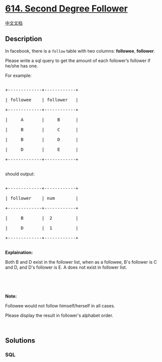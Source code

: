 # [614. Second Degree Follower](https://leetcode.com/problems/second-degree-follower)

[中文文档](/solution/0600-0699/0614.Second%20Degree%20Follower/README.md)

## Description

<p>In facebook, there is a <code>follow</code> table with two columns: <b>followee</b>, <b>follower</b>.</p>



<p>Please write a sql query to get the amount of each follower&rsquo;s follower if he/she has one.</p>



<p>For example:</p>



<pre>

+-------------+------------+

| followee    | follower   |

+-------------+------------+

|     A       |     B      |

|     B       |     C      |

|     B       |     D      |

|     D       |     E      |

+-------------+------------+

</pre>

should output:



<pre>

+-------------+------------+

| follower    | num        |

+-------------+------------+

|     B       |  2         |

|     D       |  1         |

+-------------+------------+

</pre>

<b>Explaination:</b><br />

Both B and D exist in the follower list, when as a followee, B&#39;s follower is C and D, and D&#39;s follower is E. A does not exist in follower list.

<p>&nbsp;</p>



<p>&nbsp;</p>

<b>Note:</b><br />

Followee would not follow himself/herself in all cases.<br />

Please display the result in follower&#39;s alphabet order.

<p>&nbsp;</p>



## Solutions

<!-- tabs:start -->

### **SQL**

```sql

```

<!-- tabs:end -->